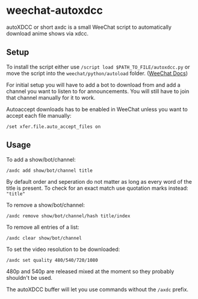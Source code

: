 # weechat-autoxdcc	
 autoXDCC or short axdc is a small WeeChat script to automatically download anime shows via xdcc.

## Setup
 To install the script either use `/script load $PATH_TO_FILE/autoxdcc.py` or move the script into the `weechat/python/autoload` folder. ([WeeChat Docs](https://weechat.org/files/doc/devel/weechat_scripting.en.html#load_script))

 For initial setup you will have to add a bot to download from and add a channel you want to listen to for announcements. You will still have to join that channel manually for it to work.

 Autoaccept downloads has to be enabled in WeeChat unless you want to accept each file manually:

 `/set xfer.file.auto_accept_files on`

## Usage
To add a show/bot/channel:

 `/axdc add show/bot/channel title`

 By default order and seperation do not matter as long as every word of the title is present. To check for an exact match use quotation marks instead: `"title"`

To remove a show/bot/channel:

`/axdc remove show/bot/channel/hash title/index`

To remove all entries of a list:

`/axdc clear show/bot/channel`

To set the video resolution to be downloaded:

`/axdc set quality 480/540/720/1080`

480p and 540p are released mixed at the moment so they probably shouldn't be used.

The autoXDCC buffer will let you use commands without the `/axdc` prefix.
